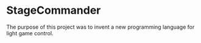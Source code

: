 # StageCommander
The purpose of this project was to invent a new programming language for light game control.
